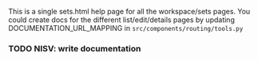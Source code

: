 This is a single sets.html help page for all the workspace/sets pages. You
could create docs for the different list/edit/details pages by updating
DOCUMENTATION_URL_MAPPING in `src/components/routing/tools.py`

### TODO NISV: write documentation
